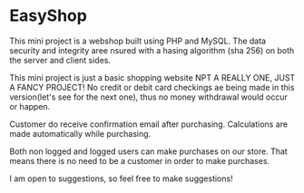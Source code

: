 # EasyShop

This mini project is a webshop built using PHP and MySQL. The data security and integrity aree nsured with a hasing algorithm (sha 256) on both the server and client sides.

This mini project is just a basic shopping website NPT A REALLY ONE, JUST A FANCY PROJECT! No credit or debit card checkings ae being made in this version(let's see for the next one), thus no money withdrawal would occur or happen.

Customer do receive confirmation email after purchasing. Calculations are made automatically while purchasing.

Both non logged and logged users can make purchases on our store. That means there is no need to be a customer in order to make purchases.

I am open to suggestions, so feel free to make suggestions!
